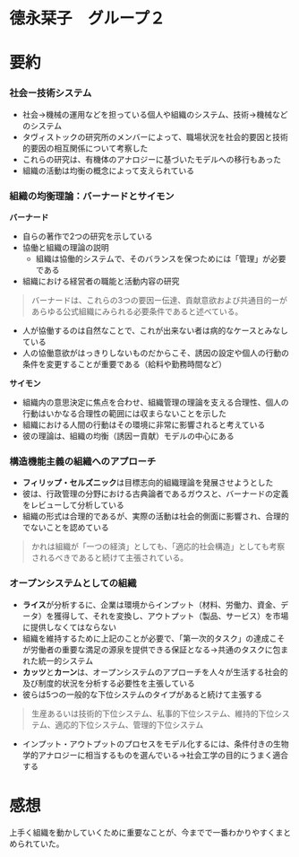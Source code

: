 # 德永栞子　グループ２
# 要約
### 社会ー技術システム　
+ 社会→機械の運用などを担っている個人や組織のシステム、技術→機械などのシステム
+ タヴィストックの研究所のメンバーによって、職場状況を社会的要因と技術的要因の相互関係について考察した
+ これらの研究は、有機体のアナロジーに基づいたモデルへの移行もあった　
+ 組織の活動は均衡の概念によって支えられている

### 組織の均衡理論：バーナードとサイモン　
 **バーナード**

+ 自らの著作で2つの研究を示している
+ 協働と組織の理論の説明
  + 組織は協働的システムで、そのバランスを保つためには「管理」が必要である
+ 組織における経営者の職能と活動内容の研究
>バーナードは、これらの3つの要因ー伝達、貢献意欲および共通目的ーがあらゆる公式組織にみられる必要条件であると述べている。
+ 人が協働するのは自然なことで、これが出来ない者は病的なケースとみなしている
+ 人の協働意欲がはっきりしないものだからこそ、誘因の設定や個人の行動の条件を変更することが重要である（給料や勤務時間など）

**サイモン**
+ 組織内の意思決定に焦点を合わせ、組織管理の理論を支える合理性、個人の行動はいかなる合理性の範囲には収まらないことを示した
+ 組織における人間の行動はその環境に非常に影響されると考えている
+ 彼の理論は、組織の均衡（誘因ー貢献）モデルの中心にある

### 構造機能主義の組織へのアプローチ
+ **フィリップ・セルズニック**は目標志向的組織理論を発展させようとした
+ 彼は、行政管理の分野における古典論者であるガウスと、バーナードの定義をレビューして分析している
+ 組織の形式は合理的であるが、実際の活動は社会的側面に影響され、合理的でないことを認めている
>かれは組織が「一つの経済」としても、「適応的社会構造」としても考察されるべきであると続けて主張されている。

### オープンシステムとしての組織
+ **ライス**が分析するに、企業は環境からインプット（材料、労働力、資金、データ）を獲得して、それを変換し、アウトプット（製品、サービス）を市場に提供しなくてはならない
+ 組織を維持するために上記のことが必要で、「第一次的タスク」の達成こそが労働者の重要な満足の源泉を提供できる保証となる→共通のタスクに包まれた統一的システム
+ **カッツ**と**カーン**は、オープンシステムのアプローチを人々が生活する社会的及び制度的状況を分析する必要性を主張している
+ 彼らは5つの一般的な下位システムのタイプがあると続けて主張する
>生産あるいは技術的下位システム、私事的下位システム、維持的下位システム、適応的下位システム、管理的下位システム　
+ インプット・アウトプットのプロセスをモデル化するには、条件付きの生物学的アナロジーに相当するものを選んでいる→社会工学の目的にうまく適合する

# 感想
上手く組織を動かしていくために重要なことが、今までで一番わかりやすくまとめられていた。
  
